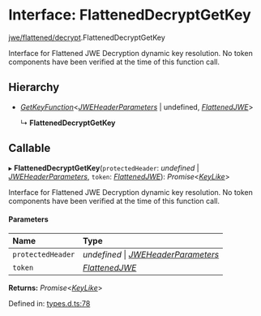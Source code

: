 # Interface: FlattenedDecryptGetKey

[jwe/flattened/decrypt](../modules/jwe_flattened_decrypt.md).FlattenedDecryptGetKey

Interface for Flattened JWE Decryption dynamic key resolution.
No token components have been verified at the time of this function call.

## Hierarchy

- [*GetKeyFunction*](types.getkeyfunction.md)<[*JWEHeaderParameters*](types.jweheaderparameters.md) \| undefined, [*FlattenedJWE*](types.flattenedjwe.md)\>

  ↳ **FlattenedDecryptGetKey**

## Callable

▸ **FlattenedDecryptGetKey**(`protectedHeader`: *undefined* \| [*JWEHeaderParameters*](types.jweheaderparameters.md), `token`: [*FlattenedJWE*](types.flattenedjwe.md)): *Promise*<[*KeyLike*](../types/types.keylike.md)\>

Interface for Flattened JWE Decryption dynamic key resolution.
No token components have been verified at the time of this function call.

#### Parameters

| Name | Type |
| :------ | :------ |
| `protectedHeader` | *undefined* \| [*JWEHeaderParameters*](types.jweheaderparameters.md) |
| `token` | [*FlattenedJWE*](types.flattenedjwe.md) |

**Returns:** *Promise*<[*KeyLike*](../types/types.keylike.md)\>

Defined in: [types.d.ts:78](https://github.com/panva/jose/blob/v3.12.0/src/types.d.ts#L78)
